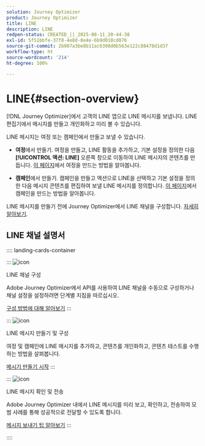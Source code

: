 ```yaml
---
solution: Journey Optimizer
product: Journey Optimizer
title: LINE
description: LINE
redpen-status: CREATED_||_2025-08-11_20-44-38
exl-id: 5f51bbfe-37f8-4e8d-8e4e-6b9d018cd076
source-git-commit: 2b907a3be8b11ac6308d0b563e122c88478d1d37
workflow-type: ht
source-wordcount: '214'
ht-degree: 100%

---
```


# LINE{#section-overview}


[!DNL Journey Optimizer]에서 고객의 LINE 앱으로 LINE 메시지를 보냅니다. LINE 편집기에서 메시지를 만들고 개인화하고 미리 볼 수 있습니다.

LINE 메시지는 여정 또는 캠페인에서 만들고 보낼 수 있습니다. 

* **여정**&#x200B;에서 만들기. 여정을 만들고, LINE 활동을 추가하고, 기본 설정을 정의한 다음 **[!UICONTROL 액션: LINE]** 오른쪽 창으로 이동하여 LINE 메시지의 콘텐츠를 만듭니다. [이 페이지](../using/building-journeys/journey-gs.md)에서 여정을 만드는 방법을 알아봅니다.

* **캠페인**&#x200B;에서 만들기. 캠페인을 만들고 액션으로 LINE을 선택하고 기본 설정을 정의한 다음 메시지 콘텐츠를 편집하여 보낼 LINE 메시지를 정의합니다. [이 페이지](../using/campaigns/create-campaign.md#configure)에서 캠페인을 만드는 방법을 알아봅니다.

LINE 메시지를 만들기 전에 Journey Optimizer에서 LINE 채널을 구성합니다. [자세히 알아보기](../using/line/line-configuration.md).

## LINE 채널 설명서

:::: landing-cards-container

:::
![icon](https://cdn.experienceleague.adobe.com/icons/gear.svg)

LINE 채널 구성

Adobe Journey Optimizer에서 API를 사용하여 LINE 채널을 수동으로 구성하거나 채널 설정을 설정하려면 단계별 지침을 따르십시오.

[구성 방법에 대해 알아보기](../using/line/line-configuration.md)
:::

:::
![icon](https://cdn.experienceleague.adobe.com/icons/list-check.svg)

LINE 메시지 만들기 및 구성

여정 및 캠페인에 LINE 메시지를 추가하고, 콘텐츠를 개인화하고, 콘텐츠 테스트를 수행하는 방법을 살펴봅니다.

[메시기 만들기 시작](../using/line/create-line.md)
:::

:::
![icon](https://cdn.experienceleague.adobe.com/icons/bullseye.svg)

LINE 메시지 확인 및 전송

Adobe Journey Optimizer 내에서 LINE 메시지를 미리 보고, 확인하고, 전송하여 모범 사례를 통해 성공적으로 전달할 수 있도록 합니다.

[메시지 보내기 팁 알아보기](../using/line/send-line.md)
:::

::::
